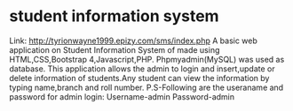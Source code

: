 # student information system
Link: http://tyrionwayne1999.epizy.com/sms/index.php
A basic web application on Student Information System of made using HTML,CSS,Bootstrap 4,Javascript,PHP.
Phpmyadmin(MySQL) was used as database.
This application allows the admin to login and insert,update or delete information of students.Any student can view the
information by typing name,branch and roll number.
P.S-Following are the useraname and password for admin login:
       Username-admin
       Password-admin
